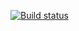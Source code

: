 [![Build status](https://ci.appveyor.com/api/projects/status/4usxwf6h5dog20id?svg=true)](https://ci.appveyor.com/project/maxim-ok/selenide-hw)
